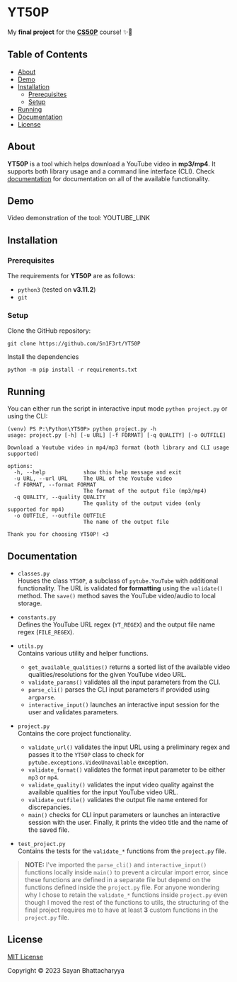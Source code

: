 # YT50P

My **final project** for the **[CS50P](https://cs50.harvard.edu/python/2022/)** course! :sparkles::tada:


## Table of Contents

- [About](#about)
- [Demo](#demo)
- [Installation](#installation)
  * [Prerequisites](#prerequisites)
  * [Setup](#setup)
- [Running](#running)
- [Documentation](#documentation)
- [License](#license)
  

## About

**YT50P** is a tool which helps download a YouTube video in **mp3/mp4**. It supports both library usage and a command line interface (CLI). Check [documentation](#documentation) for documentation on all of the available functionality.


## Demo

Video demonstration of the tool: YOUTUBE_LINK


## Installation

### Prerequisites

The requirements for **YT50P** are as follows:

* `python3` (tested on **v3.11.2**)
* `git`

### Setup

Clone the GitHub repository:  
```shell
git clone https://github.com/Sn1F3rt/YT50P
```

Install the dependencies
```shell
python -m pip install -r requirements.txt
```


## Running

You can either run the script in interactive input mode `python project.py` or using the CLI:

```shell
(venv) PS P:\Python\YT50P> python project.py -h
usage: project.py [-h] [-u URL] [-f FORMAT] [-q QUALITY] [-o OUTFILE]

Download a Youtube video in mp4/mp3 format (both library and CLI usage supported)

options:
  -h, --help            show this help message and exit
  -u URL, --url URL     The URL of the Youtube video
  -f FORMAT, --format FORMAT
                        The format of the output file (mp3/mp4)
  -q QUALITY, --quality QUALITY
                        The quality of the output video (only supported for mp4)
  -o OUTFILE, --outfile OUTFILE
                        The name of the output file

Thank you for choosing YT50P! <3
```


## Documentation

- `classes.py`\
  Houses the class `YT50P`, a subclass of `pytube.YouTube` with additional functionality. The URL is validated **for formatting** using the `validate()` method. The `save()` method saves the YouTube video/audio to local storage.
  
- `constants.py`\
  Defines the YouTube URL regex (`YT_REGEX`) and the output file name regex (`FILE_REGEX`).
  
- `utils.py`\
  Contains various utility and helper functions.
  * `get_available_qualities()` returns a sorted list of the available video qualities/resolutions for the given YouTube video URL.
  * `validate_params()` validates all the input parameters from the CLI. 
  * `parse_cli()` parses the CLI input parameters if provided using `argparse`.
  * `interactive_input()` launches an interactive input session for the user and validates parameters.
  
- `project.py`\
  Contains the core project functionality.
  * `validate_url()` validates the input URL using a preliminary regex and passes it to the `YT50P` class to check for `pytube.exceptions.VideoUnavailable` exception. 
  * `validate_format()` validates the format input parameter to be either `mp3` or `mp4`.
  * `validate_quality()` validates the input video quality against the available qualities for the input YouTube video URL.
  * `validate_outfile()` validates the output file name entered for discrepancies.
  * `main()` checks for CLI input parameters or launches an interactive session with the user. Finally, it prints the video title and the name of the saved file.
  
- `test_project.py`\
  Contains the tests for the `validate_*` functions from the `project.py` file.

> **NOTE:**  I've imported the `parse_cli()` and `interactive_input()` functions locally inside `main()` to prevent a circular import error, since these functions are defined in a separate file but depend on the functions defined inside the `project.py` file. For anyone wondering why I chose to retain the `validate_*` functions inside `project.py` even though I moved the rest of the functions to utils, the structuring of the final project requires me to have at least **3** custom functions in the `project.py` file.


## License

[MIT License](LICENSE)

Copyright &copy; 2023 Sayan Bhattacharyya
